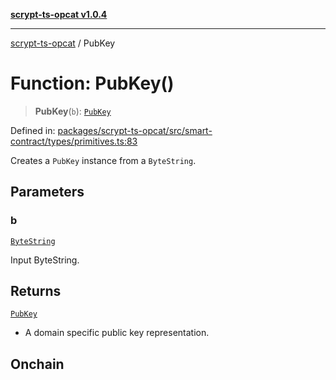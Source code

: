[**scrypt-ts-opcat v1.0.4**](../README.md)

***

[scrypt-ts-opcat](../README.md) / PubKey

# Function: PubKey()

> **PubKey**(`b`): [`PubKey`](../type-aliases/PubKey.md)

Defined in: [packages/scrypt-ts-opcat/src/smart-contract/types/primitives.ts:83](https://github.com/OPCAT-Labs/ts-tools/blob/528986f3e4ac436a160988491680cf191c0bf231/packages/scrypt-ts-opcat/src/smart-contract/types/primitives.ts#L83)

Creates a `PubKey` instance from a `ByteString`.

## Parameters

### b

[`ByteString`](../type-aliases/ByteString.md)

Input ByteString.

## Returns

[`PubKey`](../type-aliases/PubKey.md)

- A domain specific public key representation.

## Onchain
